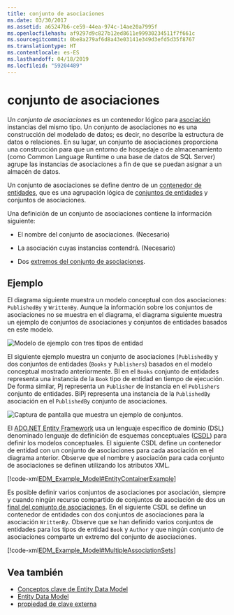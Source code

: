 ```yaml
---
title: conjunto de asociaciones
ms.date: 03/30/2017
ms.assetid: a65247b6-ce59-44ea-974c-14ae20a7995f
ms.openlocfilehash: af9297d9c827b12ed8611e99930234511f7f661c
ms.sourcegitcommit: 0be8a279af6d8a43e03141e349d3efd5d35f8767
ms.translationtype: HT
ms.contentlocale: es-ES
ms.lasthandoff: 04/18/2019
ms.locfileid: "59204489"
---
```

# <a name="association-set"></a>conjunto de asociaciones
Un *conjunto de asociaciones* es un contenedor lógico para [asociación](../../../../docs/framework/data/adonet/association-type.md) instancias del mismo tipo. Un conjunto de asociaciones no es una construcción del modelado de datos; es decir, no describe la estructura de datos o relaciones. En su lugar, un conjunto de asociaciones proporciona una construcción para que un entorno de hospedaje o de almacenamiento (como Common Language Runtime o una base de datos de SQL Server) agrupe las instancias de asociaciones a fin de que se puedan asignar a un almacén de datos.  
  
 Un conjunto de asociaciones se define dentro de un [contenedor de entidades](../../../../docs/framework/data/adonet/entity-container.md), que es una agrupación lógica de [conjuntos de entidades](../../../../docs/framework/data/adonet/entity-set.md) y conjuntos de asociaciones.  
  
 Una definición de un conjunto de asociaciones contiene la información siguiente:  
  
-   El nombre del conjunto de asociaciones. (Necesario)  
  
-   La asociación cuyas instancias contendrá. (Necesario)  
  
-   Dos [extremos del conjunto de asociaciones](../../../../docs/framework/data/adonet/association-set-end.md).  
  
## <a name="example"></a>Ejemplo  
 El diagrama siguiente muestra un modelo conceptual con dos asociaciones: `PublishedBy` y `WrittenBy`. Aunque la información sobre los conjuntos de asociaciones no se muestra en el diagrama, el diagrama siguiente muestra un ejemplo de conjuntos de asociaciones y conjuntos de entidades basados en este modelo.  
  
 ![Modelo de ejemplo con tres tipos de entidad](./media/association-set/example-model-three-entity-types.gif)  
  
 El siguiente ejemplo muestra un conjunto de asociaciones (`PublishedBy` y dos conjuntos de entidades (`Books` y `Publishers`) basados en el modelo conceptual mostrado anteriormente. BI en el `Books` conjunto de entidades representa una instancia de la `Book` tipo de entidad en tiempo de ejecución. De forma similar, Pj representa un `Publisher` de instancia en el `Publishers` conjunto de entidades. BiPj representa una instancia de la `PublishedBy` asociación en el `PublishedBy` conjunto de asociaciones.  
  
 ![Captura de pantalla que muestra un ejemplo de conjuntos.](./media/association-set/sets-example-association.gif)  
  
 El [ADO.NET Entity Framework](../../../../docs/framework/data/adonet/ef/index.md) usa un lenguaje específico de dominio (DSL) denominado lenguaje de definición de esquemas conceptuales ([CSDL](../../../../docs/framework/data/adonet/ef/language-reference/csdl-specification.md)) para definir los modelos conceptuales. El siguiente CSDL define un contenedor de entidad con un conjunto de asociaciones para cada asociación en el diagrama anterior. Observe que el nombre y asociación para cada conjunto de asociaciones se definen utilizando los atributos XML.  
  
 [!code-xml[EDM_Example_Model#EntityContainerExample](../../../../samples/snippets/xml/VS_Snippets_Data/edm_example_model/xml/books.edmx#entitycontainerexample)]  
  
 Es posible definir varios conjuntos de asociaciones por asociación, siempre y cuando ningún recurso compartido de conjuntos de asociación de dos un [final del conjunto de asociaciones](../../../../docs/framework/data/adonet/association-set-end.md). En el siguiente CSDL se define un contenedor de entidades con dos conjuntos de asociaciones para la asociación `WrittenBy`. Observe que se han definido varios conjuntos de entidades para los tipos de entidad `Book` y `Author` y que ningún conjunto de asociaciones comparte un extremo del conjunto de asociaciones.  
  
 [!code-xml[EDM_Example_Model#MultipleAssociationSets](../../../../samples/snippets/xml/VS_Snippets_Data/edm_example_model/xml/books3.edmx#multipleassociationsets)]  
  
## <a name="see-also"></a>Vea también

- [Conceptos clave de Entity Data Model](../../../../docs/framework/data/adonet/entity-data-model-key-concepts.md)
- [Entity Data Model](../../../../docs/framework/data/adonet/entity-data-model.md)
- [propiedad de clave externa](../../../../docs/framework/data/adonet/foreign-key-property.md)
